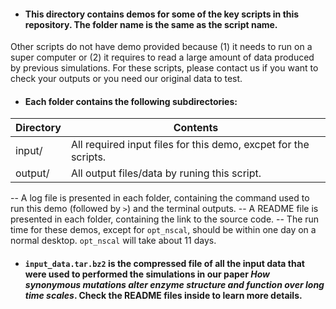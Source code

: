 - #### This directory contains demos for some of the key scripts in this repository. The folder name is the same as the script name. 
Other scripts do not have demo provided because (1) it needs to run on a super computer or (2) it requires to read a large amount of data produced by previous simulations. For these scripts, please contact us if you want to check your outputs or you need our original data to test.
- #### Each folder contains the following subdirectories:

| Directory | Contents |
| ------ | ------ |
| input/ | All required input files for this demo, excpet for the scripts. |
| output/ | All output files/data by runing this script. |

-- A log file is presented in each folder, containing the command used to run this demo (followed by `>`) and the terminal outputs.
-- A README file is presented in each folder, containing the link to the source code.
-- The run time for these demos, except for `opt_nscal`, should be within one day on a normal desktop. `opt_nscal` will take about 11 days.

- #### `input_data.tar.bz2` is the compressed file of all the input data that were used to performed the simulations in our paper *How synonymous mutations alter enzyme structure and function over long time scales*. Check the README files inside to learn more details.
